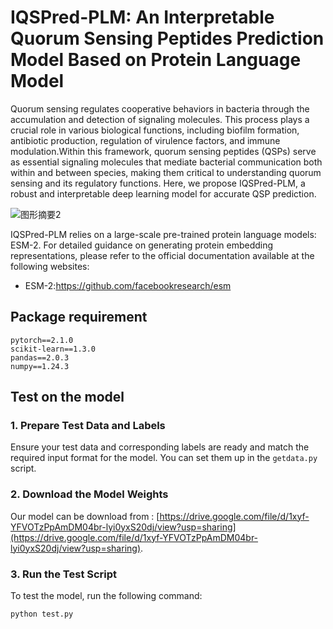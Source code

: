 # IQSPred-PLM: An Interpretable Quorum Sensing Peptides Prediction Model Based on Protein Language Model

Quorum sensing regulates cooperative behaviors in bacteria through the accumulation and detection of signaling molecules. This process plays a crucial role in various biological functions, including biofilm formation, antibiotic production, regulation of virulence factors, and immune modulation.Within this framework, quorum sensing peptides (QSPs) serve as essential signaling molecules that mediate bacterial communication both within and between species, making them critical to understanding quorum sensing and its regulatory functions. Here, we propose IQSPred-PLM, a robust and interpretable deep learning model for accurate QSP prediction.

![图形摘要2](https://github.com/user-attachments/assets/1d67d778-d009-4f31-8687-768a5f50fa12)

IQSPred-PLM relies on a large-scale pre-trained protein language models: ESM-2. For detailed guidance on generating protein embedding representations, please refer to the official documentation available at the following websites:

- ESM-2:https://github.com/facebookresearch/esm

## Package requirement
```
pytorch==2.1.0  
scikit-learn==1.3.0
pandas==2.0.3
numpy==1.24.3
```

## Test on the model

### 1. Prepare Test Data and Labels

Ensure your test data and corresponding labels are ready and match the required input format for the model. You can set them up in the `getdata.py` script.

### 2. Download the Model Weights

Our model can be download from : [https://drive.google.com/file/d/1xyf-YFVOTzPpAmDM04br-lyi0yxS20dj/view?usp=sharing](https://drive.google.com/file/d/1xyf-YFVOTzPpAmDM04br-lyi0yxS20dj/view?usp=sharing).

### 3. Run the Test Script
To test the model, run the following command:
```bash
python test.py
```


